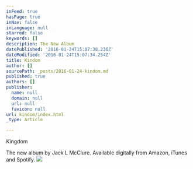 ```yaml
---
inFeed: true
hasPage: true
inNav: false
inLanguage: null
starred: false
keywords: []
description: The New Album
datePublished: '2016-01-24T15:07:38.236Z'
dateModified: '2016-01-24T15:07:34.254Z'
title: Kindom
author: []
sourcePath: _posts/2016-01-24-kindom.md
published: true
authors: []
publisher:
  name: null
  domain: null
  url: null
  favicon: null
url: kindom/index.html
_type: Article

---
```

Kingdom

The new album by Jack L McClure. Available digitally from Amazon, iTunes and Spotify.
![](https://s3-us-west-2.amazonaws.com/the-grid-img/p/650f12ef57b8d8fca23b71c9fc84569b847dd6df.jpg)